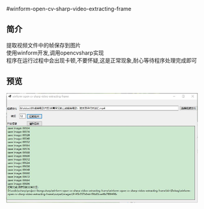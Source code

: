 #winform-open-cv-sharp-video-extracting-frame
## 简介
提取视频文件中的帧保存到图片  
使用winform开发,调用opencvsharp实现  
程序在运行过程中会出现卡顿,不要怀疑,这是正常现象,耐心等待程序处理完成即可
## 预览
![](readme_files/1.jpg)